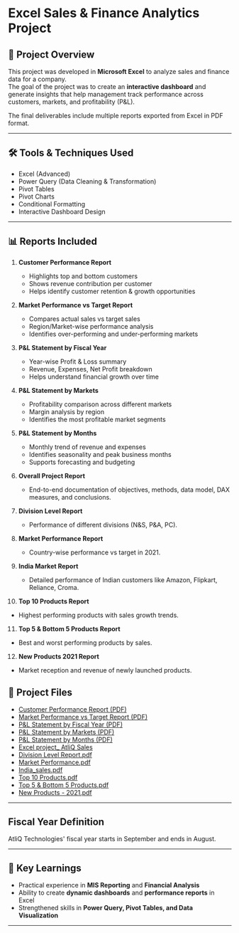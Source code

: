 # Excel Sales & Finance Analytics Project

## 📌 Project Overview
This project was developed in **Microsoft Excel** to analyze sales and finance data for a company.  
The goal of the project was to create an **interactive dashboard** and generate insights that help management track performance across customers, markets, and profitability (P&L).

The final deliverables include multiple reports exported from Excel in PDF format.

---

## 🛠 Tools & Techniques Used
- Excel (Advanced)
- Power Query (Data Cleaning & Transformation)
- Pivot Tables
- Pivot Charts
- Conditional Formatting
- Interactive Dashboard Design

---

## 📊 Reports Included
1. **Customer Performance Report**  
   - Highlights top and bottom customers  
   - Shows revenue contribution per customer  
   - Helps identify customer retention & growth opportunities  

2. **Market Performance vs Target Report**  
   - Compares actual sales vs target sales  
   - Region/Market-wise performance analysis  
   - Identifies over-performing and under-performing markets  

3. **P&L Statement by Fiscal Year**  
   - Year-wise Profit & Loss summary  
   - Revenue, Expenses, Net Profit breakdown  
   - Helps understand financial growth over time  

4. **P&L Statement by Markets**  
   - Profitability comparison across different markets  
   - Margin analysis by region  
   - Identifies the most profitable market segments  

5. **P&L Statement by Months**  
   - Monthly trend of revenue and expenses  
   - Identifies seasonality and peak business months  
   - Supports forecasting and budgeting  

6. **Overall Project Report** 
   - End-to-end documentation of objectives, methods, data model, DAX measures, and conclusions.

7. **Division Level Report** 
   - Performance of different divisions (N&S, P&A, PC).

8. **Market Performance Report** 
   - Country-wise performance vs target in 2021.

9. **India Market Report**
   - Detailed performance of Indian customers like Amazon, Flipkart, Reliance, Croma.

10. **Top 10 Products Report** 
   - Highest performing products with sales growth trends.

11. **Top 5 & Bottom 5 Products Report**   
   - Best and worst performing products by sales.

12. **New Products 2021 Report** 
   - Market reception and revenue of newly launched products.

## 📂 Project Files
- [Customer Performance Report (PDF)](./Customer%20Performance%20Report.pdf)  
- [Market Performance vs Target Report (PDF)](./Market%20Performance%20vs%20Target%20Report.pdf)  
- [P&L Statement by Fiscal Year (PDF)](./P&26L%20Statement%20by%20Fiscal%20Year.pdf)  
- [P&L Statement by Markets (PDF)](./P&26L%20Statement%20by%20Markets.pdf)  
- [P&L Statement by Months (PDF)](./P&26L%20Statement%20by%20Months.pdf)  
- [Excel project_ AtliQ Sales](./Excel%20project_%20AtliQ%20Sales%20(1).pdf)
- [Division Level Report.pdf](./Division%20Level%20Report.pdf)
- [Market Performance.pdf](./Market%20Performance.pdf)
- [India_sales.pdf](./India_sales.pdf)
- [Top 10 Products.pdf](./Top%2010%20Products.pdf)
- [Top 5 & Bottom 5 Products.pdf](./Top%205%20&%20Bottom%205%20Products.pdf)  
- [New Products - 2021.pdf](./New%20Products%20-%202021.pdf)  
---

## **Fiscal Year Definition**

AtliQ Technologies' fiscal year starts in September and ends in August.

---

## 🚀 Key Learnings
- Practical experience in **MIS Reporting** and **Financial Analysis**  
- Ability to create **dynamic dashboards** and **performance reports** in Excel  
- Strengthened skills in **Power Query, Pivot Tables, and Data Visualization**  

---

